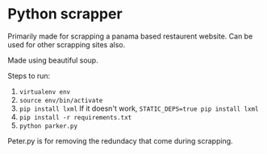 # Python scrapper

Primarily made for scrapping a panama based restaurent website.
Can be used for other scrapping sites also.


Made using beautiful soup.

Steps to run:
 1. ```virtualenv env```
 2. ```source env/bin/activate```
 3. ```pip install lxml```
	If it doesn't work, 
	```STATIC_DEPS=true pip install lxml```
 4. ```pip install -r requirements.txt```
 5. ```python parker.py```


Peter.py is for removing the redundacy that come during scrapping.



